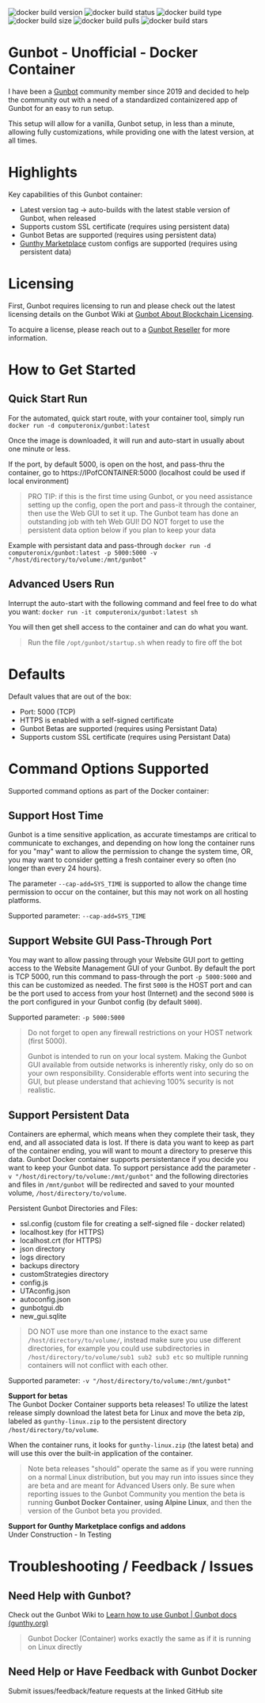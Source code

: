 ![docker build version](https://img.shields.io/docker/v/computeronix/gunbot?style=plastic) 
![docker build status](https://img.shields.io/docker/cloud/build/computeronix/gunbot?style=plastic) 
![docker build type](https://img.shields.io/docker/cloud/automated/computeronix/gunbot?style=plastic) 
![docker build size](https://img.shields.io/docker/image-size/computeronix/gunbot/latest?style=plastic) 
![docker build pulls](https://img.shields.io/docker/pulls/computeronix/gunbot?style=plastic) 
![docker build stars](https://img.shields.io/docker/stars/computeronix/gunbot?style=plastic)


# Gunbot - Unofficial - Docker Container

I have been a [Gunbot](https://gunthy.org/gunbot/) community member since 2019 and decided to help the community out with a need of a standardized containizered app of Gunbot for an easy to run setup.

This setup will allow for a vanilla, Gunbot setup, in less than a minute, allowing fully customizations, while providing one with the latest version, at all times.

# Highlights
Key capabilities of this Gunbot container:

- Latest version tag -> auto-builds with the latest stable version of Gunbot, when released
- Supports custom SSL certificate (requires using persistent data)
- Gunbot Betas are supported (requires using persistent data)
- [Gunthy Marketplace](https://marketplace.gunthy.io/) custom configs are supported (requires using persistent data)

# Licensing

First, Gunbot requires licensing to run and please check out the latest licensing details on the Gunbot Wiki at [Gunbot About Blockchain Licensing](https://wiki.gunthy.org/about/system-requirements/license-info#blockchain-based-license-system).

To acquire a license, please reach out to a [Gunbot Reseller](https://gunthy.org/resellers/) for more information.

# How to Get Started

## Quick Start Run
For the automated, quick start route, with your container tool, simply run
`docker run -d computeronix/gunbot:latest`

Once the image is downloaded, it will run and auto-start in usually about one minute or less.

If the port, by default 5000, is open on the host, and pass-thru the container, go to https://IPofCONTAINER:5000 (localhost could be used if local environment)

>PRO TIP: if this is the first time using Gunbot, or you need assistance setting up the config, open the port and pass-it through the container, then use the Web GUI to set it up. The Gunbot team has done an outstanding job with teh Web GUI!
>DO NOT forget to use the persistent data option below if you plan to keep your data

Example with persistant data and pass-through
`docker run -d computeronix/gunbot:latest -p 5000:5000 -v "/host/directory/to/volume:/mnt/gunbot"`

## Advanced Users Run

Interrupt the auto-start with the following command and feel free to do what you want:
`docker run -it computeronix/gunbot:latest sh`

You will then get shell access to the container and can do what you want.

>Run the file `/opt/gunbot/startup.sh` when ready to fire off the bot

# Defaults

Default values that are out of the box:

- Port: 5000 (TCP)
- HTTPS is enabled with a self-signed certificate
- Gunbot Betas are supported (requires using Persistant Data)
- Supports custom SSL certificate (requires using Persistant Data)

# Command Options Supported

Supported command options as part of the Docker container:

## Support Host Time

Gunbot is a time sensitive application, as accurate timestamps are critical to communicate to exchanges, and depending on how long the container runs for you "may" want to allow the permission to change the system time, OR, you may want to consider getting a fresh container every so often (no longer than every 24 hours).

The parameter `--cap-add=SYS_TIME` is supported to allow the change time permission to occur on the container, but this may not work on all hosting platforms.

Supported parameter: `--cap-add=SYS_TIME`

## Support Website GUI Pass-Through Port

You may want to allow passing through your Website GUI port to getting access to the Website Management GUI of your Gunbot. By default the port is TCP 5000, run this command to pass-through the port `-p 5000:5000` and this can be customized as needed. The first `5000` is the HOST port and can be the port used to access from your host (Internet) and the second `5000` is the port configured in your Gunbot config (by default `5000`).

Supported parameter: `-p 5000:5000`

>Do not forget to open any firewall restrictions on your HOST network (first 5000).
>
>Gunbot is intended to run on your local system. Making the Gunbot GUI available from outside networks is inherently risky, only do so on your own responsibility.
Considerable efforts went into securing the GUI, but please understand that achieving 100% security is not realistic.

## Support Persistent Data

Containers are ephermal, which means when they complete their task, they end, and all associated data is lost. If there is data you want to keep as part of the container ending, you will want to mount a directory to preserve this data.  Gunbot Docker container supports persistentance if you decide you want to keep your Gunbot data. To support persistance add the parameter `-v "/host/directory/to/volume:/mnt/gunbot"` and the following directories and files in `/mnt/gunbot` will be redirected and saved to your mounted volume, `/host/directory/to/volume`.

Persistent Gunbot Directories and Files:

- ssl.config (custom file for creating a self-signed file - docker related)
- localhost.key (for HTTPS)
- localhost.crt (for HTTPS)
- json directory
- logs directory
- backups directory
- customStrategies directory
- config.js
- UTAconfig.json
- autoconfig.json
- gunbotgui.db
- new_gui.sqlite

>DO NOT use more than one instance to the exact same `/host/directory/to/volume/`, instead make sure you use different directories, for example you could use subdirectories in `/host/directory/to/volume/sub1 sub2 sub3 etc` so multiple running containers will not conflict with each other.

Supported parameter: `-v "/host/directory/to/volume:/mnt/gunbot"`

**Support for betas**  
The Gunbot Docker Container supports beta releases! To utilize the latest release simply download the latest beta for Linux and move the beta zip, labeled as `gunthy-linux.zip` to the persistent directory `/host/directory/to/volume`.

When the container runs, it looks for `gunthy-linux.zip` (the latest beta) and will use this over the built-in application of the container.
>Note beta releases "should" operate the same as if you were running on a normal Linux distribution, but you may run into issues since they are beta and are meant for Advanced Users only. Be sure when reporting issues to the Gunbot Community you mention the beta is running **Gunbot Docker Container**, **using Alpine Linux**, and then the version of the Gunbot beta you provided.

**Support for Gunthy Marketplace configs and addons**  
Under Construction - In Testing

# Troubleshooting / Feedback / Issues

## Need Help with Gunbot?

Check out the Gunbot Wiki to [Learn how to use Gunbot | Gunbot docs (gunthy.org)](https://wiki.gunthy.org/)

>Gunbot Docker (Container) works exactly the same as if it is running on Linux directly

## Need Help or Have Feedback with Gunbot Docker

Submit issues/feedback/feature requests at the linked GitHub site

